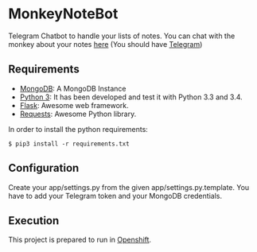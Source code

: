# MonkeyNoteBot
Telegram Chatbot to handle your lists of notes.
You can chat with the monkey about your notes [here][monkeynotebottelegram] (You should have [Telegram][telegram])

## Requirements
* [MongoDB][mongodb]: A MongoDB Instance
* [Python 3][python]: It has been developed and test it with Python 3.3 and 3.4.
* [Flask][flask]: Awesome web framework.
* [Requests][requests]: Awesome Python library.

In order to install the python requirements:
```shell
$ pip3 install -r requirements.txt
```

## Configuration
Create your app/settings.py from the given app/settings.py.template.
You have to add your Telegram token and your MongoDB credentials.

## Execution
This project is prepared to run in [Openshift][openshift].


[mongodb]:<https://www.mongodb.org/>
[python]:<https://www.python.org/>
[requests]:<http://docs.python-requests.org/en/master/>
[flask]:<http://flask.pocoo.org/>
[openshift]:<https://www.openshift.com/>
[monkeynotebottelegram]:<https://telegram.me/MonkeyNoteBot>
[telegram]:<https://telegram.org/>

 
